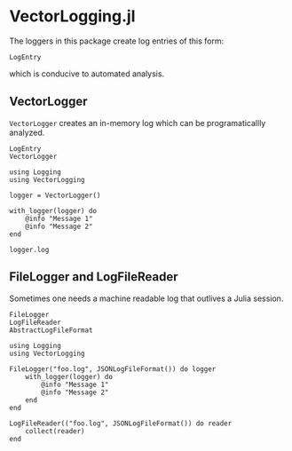 # VectorLogging.jl

The loggers in this package create log entries of this form:

```@doc
LogEntry
```

which is conducive to automated analysis.


## VectorLogger

`VectorLogger` creates an in-memory log which can be programaticallly
analyzed.

```@docs
LogEntry
VectorLogger
```


```@example
using Logging
using VectorLogging

logger = VectorLogger()

with_logger(logger) do
    @info "Message 1"
    @info "Message 2"
end

logger.log

```


## FileLogger and LogFileReader

Sometimes one needs a machine readable log that outlives a Julia
session.

```@docs
FileLogger
LogFileReader
AbstractLogFileFormat
```

```@example
using Logging
using VectorLogging

FileLogger("foo.log", JSONLogFileFormat()) do logger
    with_logger(logger) do
        @info "Message 1"
        @info "Message 2"
    end
end

LogFileReader(("foo.log", JSONLogFileFormat()) do reader
    collect(reader)
end
```
